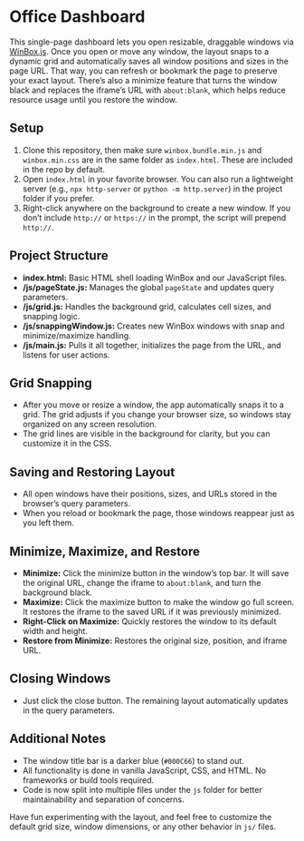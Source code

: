 # Office Dashboard

This single-page dashboard lets you open resizable, draggable windows via [WinBox.js](https://nextapps-de.github.io/winbox/). Once you open or move any window, the layout snaps to a dynamic grid and automatically saves all window positions and sizes in the page URL. That way, you can refresh or bookmark the page to preserve your exact layout. There’s also a minimize feature that turns the window black and replaces the iframe’s URL with `about:blank`, which helps reduce resource usage until you restore the window.

## Setup

1. Clone this repository, then make sure `winbox.bundle.min.js` and `winbox.min.css` are in the same folder as `index.html`. These are included in the repo by default.
2. Open `index.html` in your favorite browser. You can also run a lightweight server (e.g., `npx http-server` or `python -m http.server`) in the project folder if you prefer.
3. Right-click anywhere on the background to create a new window. If you don’t include `http://` or `https://` in the prompt, the script will prepend `http://`.

## Project Structure

- **index.html:** Basic HTML shell loading WinBox and our JavaScript files.
- **/js/pageState.js:** Manages the global `pageState` and updates query parameters.
- **/js/grid.js:** Handles the background grid, calculates cell sizes, and snapping logic.
- **/js/snappingWindow.js:** Creates new WinBox windows with snap and minimize/maximize handling.
- **/js/main.js:** Pulls it all together, initializes the page from the URL, and listens for user actions.

## Grid Snapping

- After you move or resize a window, the app automatically snaps it to a grid. The grid adjusts if you change your browser size, so windows stay organized on any screen resolution.
- The grid lines are visible in the background for clarity, but you can customize it in the CSS.

## Saving and Restoring Layout

- All open windows have their positions, sizes, and URLs stored in the browser’s query parameters.
- When you reload or bookmark the page, those windows reappear just as you left them.

## Minimize, Maximize, and Restore

- **Minimize:** Click the minimize button in the window’s top bar. It will save the original URL, change the iframe to `about:blank`, and turn the background black.
- **Maximize:** Click the maximize button to make the window go full screen. It restores the iframe to the saved URL if it was previously minimized.
- **Right-Click on Maximize:** Quickly restores the window to its default width and height.
- **Restore from Minimize:** Restores the original size, position, and iframe URL.

## Closing Windows

- Just click the close button. The remaining layout automatically updates in the query parameters.

## Additional Notes

- The window title bar is a darker blue (`#000C66`) to stand out.
- All functionality is done in vanilla JavaScript, CSS, and HTML. No frameworks or build tools required.
- Code is now split into multiple files under the `js` folder for better maintainability and separation of concerns.

Have fun experimenting with the layout, and feel free to customize the default grid size, window dimensions, or any other behavior in `js/` files.
